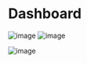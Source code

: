 # Dashboard
![image](https://github.com/smikulec21/Dashboard/assets/126814016/a55606cb-67d3-445f-8fee-69bfd5e3fe57)
![image](https://github.com/smikulec21/Dashboard/assets/126814016/a120e256-a397-4037-a0e8-5f31d2a2d185)


![image](https://github.com/smikulec21/Dashboard/assets/126814016/19bb8431-7812-48b4-aa49-e54316c6050d)
